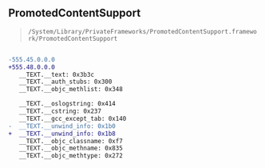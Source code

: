 ## PromotedContentSupport

> `/System/Library/PrivateFrameworks/PromotedContentSupport.framework/PromotedContentSupport`

```diff

-555.45.0.0.0
+555.48.0.0.0
   __TEXT.__text: 0x3b3c
   __TEXT.__auth_stubs: 0x300
   __TEXT.__objc_methlist: 0x348

   __TEXT.__oslogstring: 0x414
   __TEXT.__cstring: 0x237
   __TEXT.__gcc_except_tab: 0x140
-  __TEXT.__unwind_info: 0x1b0
+  __TEXT.__unwind_info: 0x1b8
   __TEXT.__objc_classname: 0xf7
   __TEXT.__objc_methname: 0x835
   __TEXT.__objc_methtype: 0x272

```
